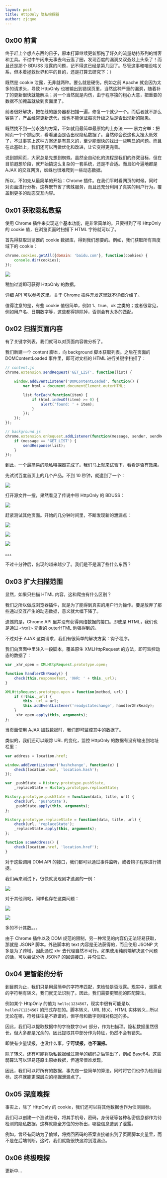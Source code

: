 ```yaml
---
layout: post
title: HttpOnly 隐私嗅探器
author: zjcqoo
---
```


## 0x00 前言

终于赶上个想点东西的日子，原本打算继续更新那拖了好久的流量劫持系列的博客和工具。不过中午闲来无事去乌云逛了圈，发现百度的漏洞又双叒叕上头条了！而且还是那个 BDUSS 泄露的问题，记不得这已经是第几回了。尽管这事和咱没啥关系，但本着拯救世界和平的目的，还是打算去研究下：）

既然是 cookie 泄露，无非就两种。要么就是硬伤，例如之前 Apache 就会因为太多的请求头，导致 HttpOnly 也被输出到错误页里，当然这种严重的漏洞，随着补丁的更新很快就能解决；另一个当然就是内伤，由于程序猿的粗心大意，把重要的数据不加掩盖就放到页面里了。

前者很好解决，把在线的服务器都扫描一遍，修复一个就少一个。而后者就不那么容易了，产品经常更新迭代，谁也不能保证每次升级之后是否出现新的隐患。

既然找不到一劳永逸的方案，不如就用最简单最原始的土办法 —— 暴力穷举：把网页一个个抓回来，看看里面是否出现隐私数据了。当然你会说这也太挫太低效了，不过事实上这种方案还是有意义的，至少能很快的找出一些明显的问题。而且在此基础上，我们还可以再做优化和改进，让它变得更完善。

说到抓网页，大家总是先想到蜘蛛。虽然全自动化的流程是我们的终究目标，但在目前遐想阶段，就开始搞这么复杂的一套系统，还是不合适。而且如今遍地都是 AJAX 的交互网页，蜘蛛也很难爬到一些动态数据。

所以，不如先从最简单的开始：Chrome 插件。在我们平时看网页的时候，同时对页面进行分析。这样既节省了蜘蛛服务，而且还充分利用了真实的用户行为，覆盖到更多的动态交互内容。


## 0x01 获取隐私数据

使用 Chrome 插件来实现这个基本功能，是非常简单的。只要得到了带 HttpOnly 的 cookie 值，在浏览页面时扫描下 HTML 字符就可以了。

首先得获取浏览器的 cookie 数据库，得到我们想要的。例如，我们获取所有百度域下的 cookie：

```js
chrome.cookies.getAll({domain: 'baidu.com'}, function(cookies) {
	console.dir(cookies);
});
```

![](/img/sensitive-data-sniffer/chrome_cookie.png)

稍加过滤即可获得 HttpOnly 的数据。

详细 API 可以[参考这里](https://developer.chrome.com/extensions/cookies)。关于 Chrome 插件开发这里就不详细介绍了。

值得注意的是，有些 cookie 值很简单，例如 1、true、ok 之类的；或者很常见，例如用户名、日期数字等，这些都得排除掉，否则会有太多的匹配。


## 0x02 扫描页面内容

有了关键字列表，我们就可以对页面内容做分析了。

我们新建一个 content 脚本，向 background 脚本获取列表。之后在页面的 DOMContentLoaded 事件里，即可对文档的 HTML 进行关键字扫描了：

```js
// content.js
chrome.extension.sendRequest('GET_LIST', function(list) {

	window.addEventListener('DOMContentLoaded', function() {
		var html = document.documentElement.outerHTML;

		list.forEach(function(item) {
			if (html.indexOf(item) >= 0) {
				alert('found: ' + item);
			}
		});
	});
});

// background.js
chrome.extension.onRequest.addListener(function(message, sender, sendResponse) {
	if (message == 'GET_LIST') {
		sendResponse(list);
	}
});
```

到此，一个最简易的隐私嗅探器完成了。我们马上就来试验下，看看是否有效果。

先试试百度首页上的几个产品。不到 10 秒钟，就逮到了一个：

![](/img/sensitive-data-sniffer/demo.png)

打开源文件一搜，果然看见了传说中带 HttpOnly 的 BDUSS：

![](/img/sensitive-data-sniffer/demo_src_1.png)

赶紧测试其他页面。开始的几分钟时间里，不断发现新的泄漏点：

![](/img/sensitive-data-sniffer/demo_src_2.png)

![](/img/sensitive-data-sniffer/demo_src_3.png)

![](/img/sensitive-data-sniffer/demo_src_4.png)

。。。

不过十分钟后，出现的越来越少了。我们是不是漏了些什么东西？


## 0x03 扩大扫描范围

显然，如果只扫描 HTML 内容，这和爬虫有什么区别？

我们之所以做成浏览器插件，就是为了能得到真实的用户行为操作。要是放弃了那些通过交互产生的动态数据，意义就大幅下降了。

遗憾的是，Chrome API 里并没有获得网络数据的接口。即使是 HTML，我们也是通过 `<html>` 元素的 outerHTML 勉强得到的。

不过对于 AJAX 这类请求，我们有很简单的解决方案：钩子程序。

我们向页面中里注入一段脚本，覆盖原生 XMLHttpRequest 的方法，即可监控动态的数据了：

```js
var _xhr_open = XMLHttpRequest.prototype.open;

function handlerXhrReady() {
	check(this.responseText, 'XHR: ' + this._url);
}

XMLHttpRequest.prototype.open = function(method, url) {
	if (!this._url) {
		this._url = url;
		this.addEventListener('readystatechange', handlerXhrReady);
	}
	_xhr_open.apply(this, arguments);
};
```

当页面使用 AJAX 加载数据时，我们即可监控其中的数据了。

类似的，我们还可以跟踪 URL 的变化，监控 HttpOnly 的数据有没有输出到地址栏里：

```js
var address = location.href;

window.addEventListener('hashchange', function(e) {
	check(location.hash, 'location.hash');
});

var _pushState = History.prototype.pushState,
	_replaceState = History.prototype.replaceState;

History.prototype.pushState = function(data, title, url) {
	check(url, 'pushState');
	_pushState.apply(this, arguments);
};

History.prototype.replaceState = function(data, title, url) {
	check(url, 'replaceState');
	_replaceState.apply(this, arguments);
};

function scanAddress() {
	check(location.href, 'location.href');
}
```

对于这些调用 DOM API 的接口，我们都可以通过事件监听，或者钩子程序进行捕捉。

我们再来测试下，很快就发现刚才遗漏的一例：

![](/img/sensitive-data-sniffer/demo_src_5.png)


对于其他网站，同样也存在这类问题：

![](/img/sensitive-data-sniffer/demo2.png)

![](/img/sensitive-data-sniffer/demo2_src.png)

多的不计其数。。。

由于 Chrome 插件以及 DOM 规范的限制，另一种常见的内容仍无法轻易获取，那就是 JSONP 脚本。外链脚本的 text 内容是无法获得的，而且使用 JSONP 大多是为了跨域，因此通过 xhr 去代理自然不可行。如果使用纯前端解决这个问题的话，可以尝试分析 JSONP 的回调接口，并勾住它。


## 0x04 更智能的分析

到目前为止，我们只是用最简单的字符串匹配，来检验是否泄露。现实中，泄露点的字符稍有转义，我们就无法识别了。因此，我们需要更智能的匹配算法。

例如某个 HttpOnly 的值为 `hello|1234567`，现实中很有可能是以 `hello%7C1234567` 的形式存在的。脚本转义、URL 转义、HTML 实体转义...所以无论在哪，符号往往是不靠谱的，但字母和数字则相对稳定的多。

因此，我们可以提取数据中的字符数字(\w) 部分，作为扫描项。隐私数据虽然很长，但大多都是冗余的，因此提取其中部分作为特征，仍然不会有错失。

即使有少量误报，也没什么事。**宁可误报，也不漏报。**

除了转义，还有可能将隐私数据经过简单的编码之后输出了，例如 Base64。这些弱算法可以轻易还原出原始数据，但通常很难发现。

因此，我们可以将所有的数据，事先做一些简单的算法，同时将它们也作为检测目标，这样就能更深层次的挖掘泄漏点了。


## 0x05 深度嗅探

事实上，除了 HttpOnly 的 cookie，我们还可以将其他数据也作为侦测目标。

我们可以创建一个测试账号，将其手机号，密码，身份证等各种私密信息都作为待检测的隐私数据，这样就能全方位的分析出，哪些信息遭到了泄露。

例如，曾经有网站为了偷懒，将找回密码的答案直接输出到了页面脚本变量里，而不是在后端判断。这时，我们就能很快追踪到泄漏点。

## 0x06 终极嗅探

更新中...

